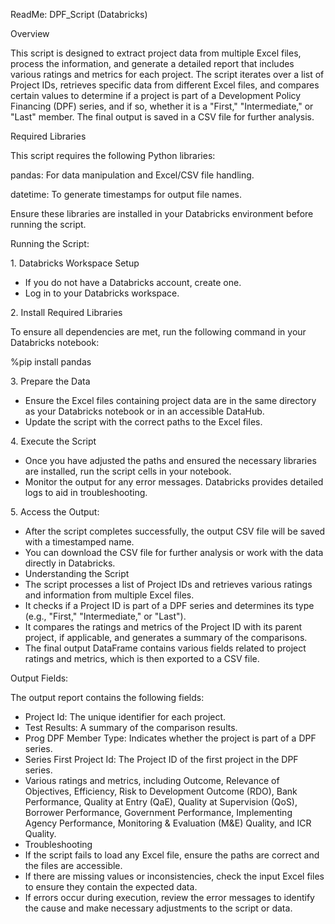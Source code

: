 ﻿ReadMe: DPF\_Script (Databricks)


Overview

This script is designed to extract project data from multiple Excel files, process the information, and generate a detailed report that includes various ratings and metrics for each project. The script iterates over a list of Project IDs, retrieves specific data from different Excel files, and compares certain values to determine if a project is part of a Development Policy Financing (DPF) series, and if so, whether it is a "First," "Intermediate," or "Last" member. The final output is saved in a CSV file for further analysis.

Required Libraries

This script requires the following Python libraries:

pandas: For data manipulation and Excel/CSV file handling.

datetime: To generate timestamps for output file names.

Ensure these libraries are installed in your Databricks environment before running the script.

Running the Script:

1\. Databricks Workspace Setup

- If you do not have a Databricks account, create one.
- Log in to your Databricks workspace.

2\. Install Required Libraries

To ensure all dependencies are met, run the following command in your Databricks notebook:

%pip install pandas

3\. Prepare the Data

- Ensure the Excel files containing project data are in the same directory as your Databricks notebook or in an accessible DataHub.
- Update the script with the correct paths to the Excel files.

4\. Execute the Script

- Once you have adjusted the paths and ensured the necessary libraries are installed, run the script cells in your notebook.
- Monitor the output for any error messages. Databricks provides detailed logs to aid in troubleshooting.

5\. Access the Output:

- After the script completes successfully, the output CSV file will be saved with a timestamped name.
- You can download the CSV file for further analysis or work with the data directly in Databricks.
- Understanding the Script
- The script processes a list of Project IDs and retrieves various ratings and information from multiple Excel files.
- It checks if a Project ID is part of a DPF series and determines its type (e.g., "First," "Intermediate," or "Last").
- It compares the ratings and metrics of the Project ID with its parent project, if applicable, and generates a summary of the comparisons.
- The final output DataFrame contains various fields related to project ratings and metrics, which is then exported to a CSV file.

Output Fields:

The output report contains the following fields:

- Project Id: The unique identifier for each project.
- Test Results: A summary of the comparison results.
- Prog DPF Member Type: Indicates whether the project is part of a DPF series.
- Series First Project Id: The Project ID of the first project in the DPF series.
- Various ratings and metrics, including Outcome, Relevance of Objectives, Efficiency, Risk to Development Outcome (RDO), Bank Performance, Quality at Entry (QaE), Quality at Supervision (QoS), Borrower Performance, Government Performance, Implementing Agency Performance, Monitoring & Evaluation (M&E) Quality, and ICR Quality.
- Troubleshooting
- If the script fails to load any Excel file, ensure the paths are correct and the files are accessible.
- If there are missing values or inconsistencies, check the input Excel files to ensure they contain the expected data.
- If errors occur during execution, review the error messages to identify the cause and make necessary adjustments to the script or data.
